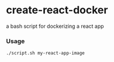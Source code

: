 # create-react-docker
a bash script for dockerizing a react app

### Usage
```sh
./script.sh my-react-app-image
```
